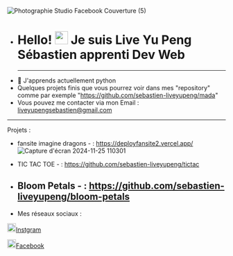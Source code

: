 ![Photographie Studio Facebook Couverture (5)](https://github.com/user-attachments/assets/fca82604-efa2-40a8-b564-67de32b6d914)






- # Hello! <img src="https://raw.githubusercontent.com/MartinHeinz/MartinHeinz/master/wave.gif" width="30px" height="30px" /> Je suis Live Yu Peng Sébastien apprenti Dev Web
  --------------------------------------------------------------------
- 🌱 J'apprends actuellement python
- Quelques projets finis que vous pourrez voir dans mes "repository" comme par exemple "https://github.com/sebastien-liveyupeng/mada"
- Vous pouvez me contacter via mon Email : liveyupengsebastien@gmail.com
------------------------------------------------------------------------------------
Projets :
- fansite imagine dragons - :
  https://deployfansite2.vercel.app/
  ![Capture d'écran 2024-11-25 110301](https://github.com/user-attachments/assets/0058dfaa-941b-48b9-905c-119c57ecd499)

- TIC TAC TOE  - :
  https://github.com/sebastien-liveyupeng/tictac
- Bloom Petals - :
  https://github.com/sebastien-liveyupeng/bloom-petals
  ---------------------------------------------------------------------------
- Mes réseaux sociaux :
  
<img src="https://github.com/user-attachments/assets/e66d5624-590a-4e61-9dc5-cc289821fd69" alt="instagram" width="20"><a href=https://www.instagram.com/sebastienyupeng/>Instgram</a>

<img src="https://github.com/user-attachments/assets/0c7ad70c-80dc-468e-b2e9-78ec8064d491" alt="facebook" width="20"><a href=https://www.facebook.com/sebastienlive.000/>Facebook</a>
<!---
sebastien-liveyupeng/sebastien-liveyupeng is a ✨ special ✨ repository because its `README.md` (this file) appears on your GitHub profile.
You can click the Preview link to take a look at your changes.
--->

